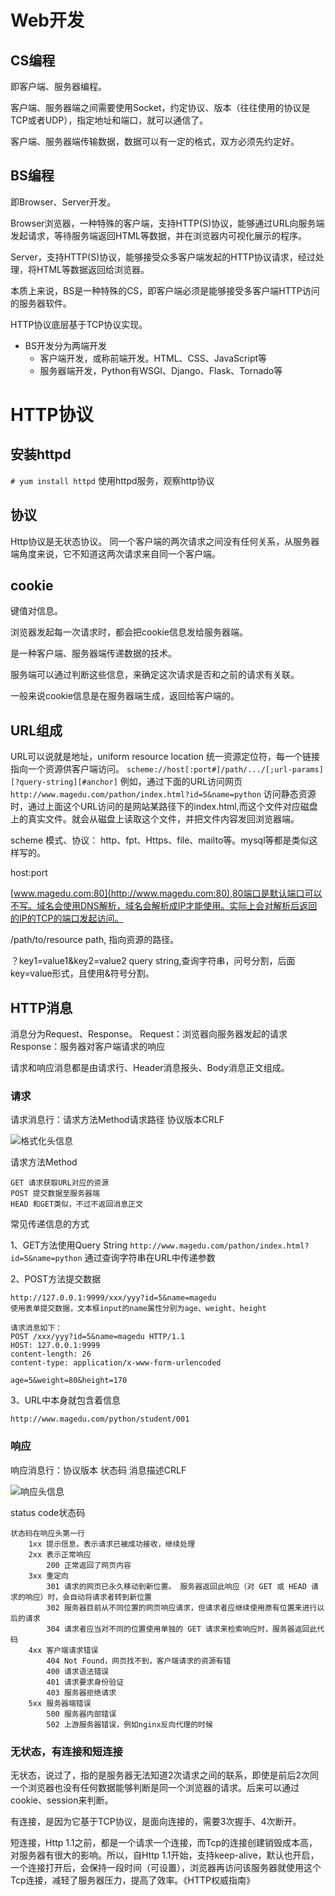 # Web开发

## CS编程

即客户端、服务器编程。

客户端、服务器端之间需要使用Socket，约定协议、版本（往往使用的协议是TCP或者UDP），指定地址和端口，就可以通信了。

客户端、服务器端传输数据，数据可以有一定的格式，双方必须先约定好。

## BS编程

即Browser、Server开发。

Browser浏览器，一种特殊的客户端，支持HTTP(S)协议，能够通过URL向服务端发起请求，等待服务端返回HTML等数据，并在浏览器内可视化展示的程序。

Server，支持HTTP(S)协议，能够接受众多客户端发起的HTTP协议请求，经过处理，将HTML等数据返回给浏览器。

本质上来说，BS是一种特殊的CS，即客户端必须是能够接受多客户端HTTP访问的服务器软件。

HTTP协议底层基于TCP协议实现。

- BS开发分为两端开发
  - 客户端开发，或称前端开发。HTML、CSS、JavaScript等
  - 服务器端开发，Python有WSGI、Django、Flask、Tornado等

# HTTP协议

## 安装httpd

`# yum install httpd`
使用httpd服务，观察http协议

## 协议

Http协议是无状态协议。
同一个客户端的两次请求之间没有任何关系，从服务器端角度来说，它不知道这两次请求来自同一个客户端。

## cookie

键值对信息。

浏览器发起每一次请求时，都会把cookie信息发给服务器端。

是一种客户端、服务器端传递数据的技术。

服务端可以通过判断这些信息，来确定这次请求是否和之前的请求有关联。

一般来说cookie信息是在服务器端生成，返回给客户端的。

## URL组成

URL可以说就是地址，uniform resource location 统一资源定位符，每一个链接指向一个资源供客户端访问。
`scheme://host[:port#]/path/.../[;url-params][?query-string][#anchor]`
例如，通过下面的URL访问网页
`http://www.magedu.com/pathon/index.html?id=5&name=python`
访问静态资源时，通过上面这个URL访问的是网站某路径下的index.html,而这个文件对应磁盘上的真实文件。就会从磁盘上读取这个文件，并把文件内容发回浏览器端。

scheme 模式、协议：
http、fpt、Https、file、mailto等。mysql等都是类似这样写的。

host:port

[www.magedu.com:80](http://www.magedu.com:80),80端口是默认端口可以不写。域名会使用DNS解析，域名会解析成IP才能使用。实际上会对解析后返回的IP的TCP的端口发起访问。

/path/to/resource
path, 指向资源的路径。

？key1=value1&key2=value2
query string,查询字符串，问号分割，后面key=value形式，且使用&符号分割。

## HTTP消息

消息分为Request、Response。
Request：浏览器向服务器发起的请求
Response：服务器对客户端请求的响应

请求和响应消息都是由请求行、Header消息报头、Body消息正文组成。

### 请求

请求消息行：请求方法Method请求路径 协议版本CRLF

![格式化头信息](images/格式化头信息.jpg)

请求方法Method
```
GET 请求获取URL对应的资源
POST 提交数据至服务器端
HEAD 和GET类似，不过不返回消息正文
```

常见传递信息的方式

1、GET方法使用Query String
`http://www.magedu.com/pathon/index.html?id=5&name=python`
通过查询字符串在URL中传递参数

2、POST方法提交数据

```
http://127.0.0.1:9999/xxx/yyy?id=5&name=magedu
使用表单提交数据，文本框input的name属性分别为age、weight、height

请求消息如下：
POST /xxx/yyy?id=5&name=magedu HTTP/1.1
HOST: 127.0.0.1:9999
content-length: 26
content-type: application/x-www-form-urlencoded

age=5&weight=80&height=170
```

3、URL中本身就包含着信息

`http://www.magedu.com/python/student/001`

### 响应

响应消息行：协议版本 状态码 消息描述CRLF

![响应头信息](images/响应头信息.jpg)

status code状态码

```
状态码在响应头第一行
    1xx 提示信息，表示请求已被成功接收，继续处理
    2xx 表示正常响应
        200 正常返回了网页内容
    3xx 重定向
        301 请求的网页已永久移动到新位置。 服务器返回此响应（对 GET 或 HEAD 请求的响应）时，会自动将请求者转到新位置
        302 服务器目前从不同位置的网页响应请求，但请求者应继续使用原有位置来进行以后的请求
        304 请求者应当对不同的位置使用单独的 GET 请求来检索响应时，服务器返回此代码
    4xx 客户端请求错误
        404 Not Found，网页找不到，客户端请求的资源有错
        400 请求语法错误
        401 请求要求身份验证
        403 服务器拒绝请求
    5xx 服务器端错误
        500 服务器内部错误
        502 上游服务器错误，例如nginx反向代理的时候
```

### 无状态，有连接和短连接

无状态，说过了，指的是服务器无法知道2次请求之间的联系，即使是前后2次同一个浏览器也没有任何数据能够判断是同一个浏览器的请求。后来可以通过cookie、session来判断。

有连接，是因为它基于TCP协议，是面向连接的，需要3次握手、4次断开。

短连接，Http 1.1之前，都是一个请求一个连接，而Tcp的连接创建销毁成本高，对服务器有很大的影响。所以，自Http 1.1开始，支持keep-alive，默认也开启，一个连接打开后，会保持一段时间（可设置），浏览器再访问该服务器就使用这个Tcp连接，减轻了服务器压力，提高了效率。《HTTP权威指南》

